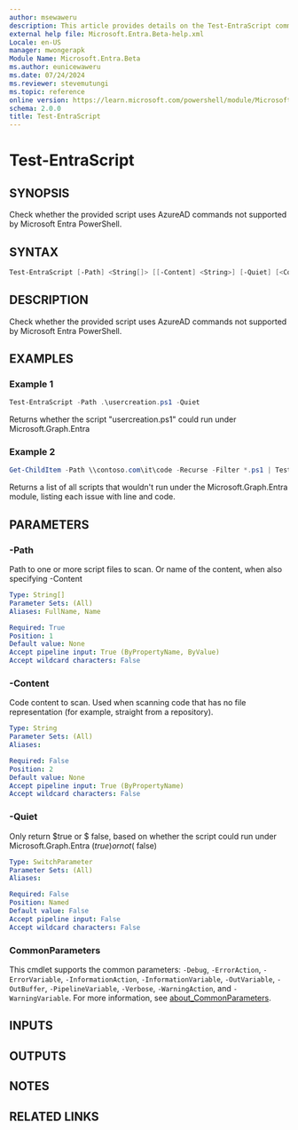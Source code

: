 ```yaml
---
author: msewaweru
description: This article provides details on the Test-EntraScript command.
external help file: Microsoft.Entra.Beta-help.xml
Locale: en-US
manager: mwongerapk
Module Name: Microsoft.Entra.Beta
ms.author: eunicewaweru
ms.date: 07/24/2024
ms.reviewer: stevemutungi
ms.topic: reference
online version: https://learn.microsoft.com/powershell/module/Microsoft.Entra.Beta/Test-EntraScript
schema: 2.0.0
title: Test-EntraScript
---
```


# Test-EntraScript

## SYNOPSIS

Check whether the provided script uses AzureAD commands not supported by Microsoft Entra PowerShell.

## SYNTAX

```powershell
Test-EntraScript [-Path] <String[]> [[-Content] <String>] [-Quiet] [<CommonParameters>]
```

## DESCRIPTION

Check whether the provided script uses AzureAD commands not supported by Microsoft Entra PowerShell.

## EXAMPLES

### Example 1

```powershell
Test-EntraScript -Path .\usercreation.ps1 -Quiet
```

Returns whether the script "usercreation.ps1" could run under Microsoft.Graph.Entra

### Example 2

```powershell
Get-ChildItem -Path \\contoso.com\it\code -Recurse -Filter *.ps1 | Test-EntraScript
```

Returns a list of all scripts that wouldn't run under the Microsoft.Graph.Entra module, listing each issue with line and code.

## PARAMETERS

### -Path

Path to one or more script files to scan.
Or name of the content, when also specifying -Content

```yaml
Type: String[]
Parameter Sets: (All)
Aliases: FullName, Name

Required: True
Position: 1
Default value: None
Accept pipeline input: True (ByPropertyName, ByValue)
Accept wildcard characters: False
```

### -Content

Code content to scan.
Used when scanning code that has no file representation (for example,
straight from a repository).

```yaml
Type: String
Parameter Sets: (All)
Aliases:

Required: False
Position: 2
Default value: None
Accept pipeline input: True (ByPropertyName)
Accept wildcard characters: False
```

### -Quiet

Only return $true or $ false, based on whether the script could run under Microsoft.Graph.Entra ($true) or not ($ false)

```yaml
Type: SwitchParameter
Parameter Sets: (All)
Aliases:

Required: False
Position: Named
Default value: False
Accept pipeline input: False
Accept wildcard characters: False
```

### CommonParameters

This cmdlet supports the common parameters: `-Debug`, `-ErrorAction`, `-ErrorVariable`, `-InformationAction`, `-InformationVariable`, `-OutVariable`, `-OutBuffer`, `-PipelineVariable`, `-Verbose`, `-WarningAction`, and `-WarningVariable`. For more information, see [about_CommonParameters](https://go.microsoft.com/fwlink/?LinkID=113216).

## INPUTS

## OUTPUTS

## NOTES

## RELATED LINKS

